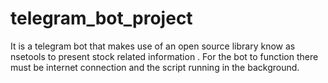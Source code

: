 # telegram_bot_project
It is a  telegram bot that  makes use of an open source library know as nsetools to present stock related information .
For the bot to function  there must be internet connection and the script running in the background.

 
